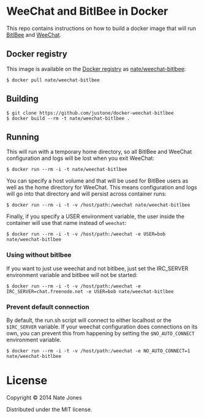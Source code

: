 # WeeChat and BitlBee in Docker

This repo contains instructions on how to build a docker image that will run
[BitlBee](http://www.bitlbee.org/) and [WeeChat](http://www.weechat.org/).

## Docker registry

This image is available on the [Docker registry](https://index.docker.io/) as
[nate/weechat-bitlbee](https://index.docker.io/u/nate/weechat-bitlbee/):

```
$ docker pull nate/weechat-bitlbee
```

## Building

```
$ git clone https://github.com/justone/docker-weechat-bitlbee
$ docker build --rm -t nate/weechat-bitlbee .
```

## Running

This will run with a temporary home directory, so all BitlBee and WeeChat
configuration and logs will be lost when you exit WeeChat:

```
$ docker run --rm -i -t nate/weechat-bitlbee
```

You can specify a host volume and that will be used for BitlBee users as well
as the home directory for WeeChat.  This means configuration and logs will go
into that directory and will persist across container runs:

```
$ docker run --rm -i -t -v /host/path:/weechat nate/weechat-bitlbee
```

Finally, if you specify a USER environment variable, the user inside the
container will use that name instead of `weechat`:

```
$ docker run --rm -i -t -v /host/path:/weechat -e USER=bob nate/weechat-bitlbee
```

### Using without bitlbee

If you want to just use weechat and not bitlbee, just set the IRC_SERVER
environment variable and bitlbee will not be started:

```
$ docker run --rm -i -t -v /host/path:/weechat -e IRC_SERVER=chat.freenode.net -e USER=bob nate/weechat-bitlbee
```

### Prevent default connection

By default, the run.sh script will connect to either localhost or the
`$IRC_SERVER` variable.  If your weechat configuration does connections on its
own, you can prevent this from happening by setting the `$NO_AUTO_CONNECT`
environment variable.

```
$ docker run --rm -i -t -v /host/path:/weechat -e NO_AUTO_CONNECT=1 nate/weechat-bitlbee
```

# License

Copyright © 2014 Nate Jones

Distributed under the MIT license.
